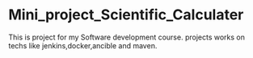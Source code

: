# Mini_project_Scientific_Calculater
This is project for my Software development course.
projects works on techs like jenkins,docker,ancible and maven.
